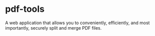 # pdf-tools
A web application that allows you to conveniently, efficiently, and most importantly, securely split and merge PDF files.
